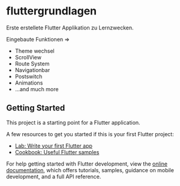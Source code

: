 # fluttergrundlagen

Erste erstellete Flutter Applikation zu Lernzwecken.

Eingebaute Funktionen => 
- Theme wechsel
- ScrollView
- Route System
- Navigationbar
- Postswitch
- Animations
- ...and much more

## Getting Started

This project is a starting point for a Flutter application.

A few resources to get you started if this is your first Flutter project:

- [Lab: Write your first Flutter app](https://docs.flutter.dev/get-started/codelab)
- [Cookbook: Useful Flutter samples](https://docs.flutter.dev/cookbook)

For help getting started with Flutter development, view the
[online documentation](https://docs.flutter.dev/), which offers tutorials,
samples, guidance on mobile development, and a full API reference.
